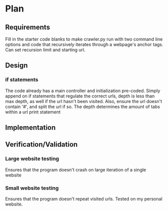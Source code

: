 # Plan

## Requirements
Fill in the starter code blanks to make crawler.py run with two command line options and code that recursively iterates through a webpage's anchor tags.
Can set recursion limit and starting url.

## Design

### if statements
The code already has a main controller and initialization pre-coded. 
Simply append on if statements that regulate the correct urls, depth is less than max depth, as well if the url hasn't been visited.
Also, ensure the url doesn't contain '#', and split the url if so.
The depth determines the amount of tabs within a url print statement
## Implementation

## Verification/Validation
### Large website testing
Ensures that the program doesn't crash on large iteration of a single website

### Small website testing
Ensures that the program doesn't repeat visited urls. Tested on my personal website.